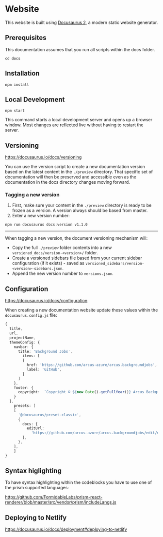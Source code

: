 # Website

This website is built using [Docusaurus 2](https://docusaurus.io/), a modern static website generator.

## Prerequisites
This documentation assumes that you run all scripts within the docs folder.

```console
cd docs
```


## Installation

```console
npm install
```

## Local Development

```console
npm start
```

This command starts a local development server and opens up a browser window. Most changes are reflected live without having to restart the server.

## Versioning
https://docusaurus.io/docs/versioning

You can use the version script to create a new documentation version based on the latest content in the `./preview` directory. That specific set of documentation will then be preserved and accessible even as the documentation in the docs directory changes moving forward.

### Tagging a new version

1. First, make sure your content in the `./preview` directory is ready to be frozen as a version. A version always should be based from master.
2. Enter a new version number: 
   
`npm run docusaurus docs:version v1.1.0`

---
When tagging a new version, the document versioning mechanism will:

- Copy the full `./preview` folder contents into a new `versioned_docs/version-<version>/` folder.
- Create a versioned sidebars file based from your current sidebar configuration (if it exists) - saved as `versioned_sidebars/version-<version>-sidebars.json`.
- Append the new version number to `versions.json`.

## Configuration

https://docusaurus.io/docs/configuration

When creating a new documentation website update these values within the `docusaurus.config.js` file:

```typescript
{
  title,
  url,
  projectName,
  themeConfig: {
    navbar: {
      title: 'Background Jobs',
        items: [
        {
          href: 'https://github.com/arcus-azure/arcus.backgroundjobs',
          label: 'GitHub',
        }
      ]
    },
    footer: {
      copyright:  `Copyright © ${new Date().getFullYear()} Arcus Background Jobs maintained by arcus-azure`,
    }
  },
    presets: [
    [
      '@docusaurus/preset-classic',
      {
        docs: {
          editUrl:
            'https://github.com/arcus-azure/arcus.backgroundjobs/edit/master',
        },
      },
    ],
    ]
}
```

## Syntax higlighting

To have syntax highlighting within the codeblocks you have to use one of the prism supported languages:

https://github.com/FormidableLabs/prism-react-renderer/blob/master/src/vendor/prism/includeLangs.js
## Deploying to Netlify

https://docusaurus.io/docs/deployment#deploying-to-netlify
